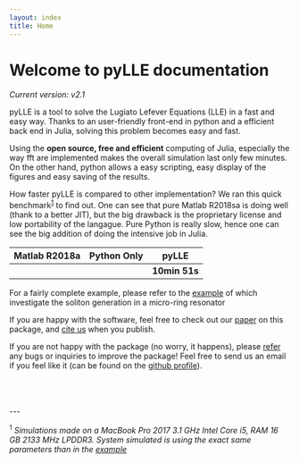 ```yaml
---
layout: index
title: Home
---
```


# Welcome to pyLLE documentation

_Current version: v2.1_


pyLLE is a tool to solve the Lugiato Lefever Equations (LLE) in a fast and easy way. Thanks to an user-friendly front-end in python and a efficient back end in Julia, solving this problem becomes easy and fast.

Using the **open source, free and efficient** computing of Julia, especially the way fft are implemented makes the overall simulation last only few minutes. On the other hand, python allows a easy scripting, easy display of the figures and easy saving of the results. 

<i class="fas fa-tachometer-alt"></i> How faster pyLLE is compared to other implementation? We ran this quick benchmark<sup>[1](#myfootnote1)</sup> to find out. One can see that pure Matlab R2018sa is doing well (thank to a better JIT), but the big drawback is the proprietary license and low portability of the langague. Pure Python is really slow, hence one can see the big addition of doing the intensive job in Julia.

| Matlab R2018a <i class="far fa-meh"></i>| Python Only <i class="far fa-dizzy"></i>|  pyLLE <i class="far fa-thumbs-up"></i> |
|:------:|:-----------:|:-------:|
|  |  |  **10min 51s**  |

<i class="fas fa-chalkboard-teacher"></i>  For a fairly complete example, please refer to the [example](https://gregmoille.github.io/pyLLE/Example.html) of  which investigate the soliton generation in a micro-ring resonator

<i class="far fa-smile-beam"></i> If you are happy with the software, feel free to check out our [paper]() on this package, and [cite us](https://gregmoille.github.io/pyLLE/HowToCite.html) when you publish. 

<i class="far fa-frown-open"></i> If you are not happy with the package (no worry, it happens), please [refer](https://github.com/gregmoille/pyLLE/issues) any bugs or inquiries to improve the package! Feel free to send us an email if you feel like it (can be found on the [github profile](https://github.com/gregmoille)).

<br>
<br>
<br>
---

<a name="myfootnote1"><sup>1</sup></a> *Simulations made on a MacBook Pro 2017 3.1 GHz Intel Core i5, RAM 16 GB 2133 MHz LPDDR3. System simulated is using the exact same parameters than in the [example](https://gregmoille.github.io/pyLLE/Example.html)*